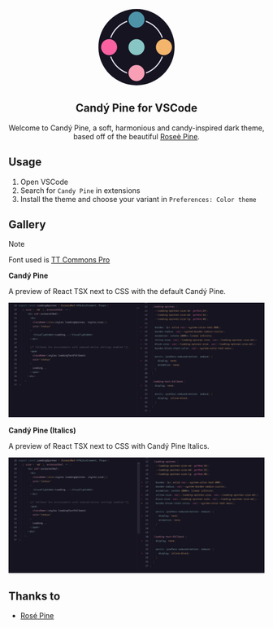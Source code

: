 <p align="center">
    <img src="assets/candy-pine--icon.webp" width="150" style="border-radius: 50%" />
    <h2 align="center">Candý Pine for VSCode</h2>
</p>

<p align="center">Welcome to Candý Pine, a soft, harmonious and candy-inspired dark theme, based off of the beautiful <a href="https://github.com/rose-pine/rose-pine-theme">Roseè Pine</a>.</p>

## Usage

1. Open VSCode
2. Search for `Candy Pine` in extensions
3. Install the theme and choose your variant in `Preferences: Color theme`

## Gallery

> [!NOTE]
> Font used is [TT Commons Pro](https://typetype.org/fonts/tt-commons-pro/)

**Candý Pine**

A preview of React TSX next to CSS with the default Candý Pine.

![VSCode with Candý Pine](/assets/preview.jpg)

**Candý Pine (Italics)**

A preview of React TSX next to CSS with Candý Pine Italics.

![VSCode with Candý Pine Italics](/assets/preview--italics.jpg)

## Thanks to

- [Rosé Pine](https://github.com/rose-pine/rose-pine-theme)
